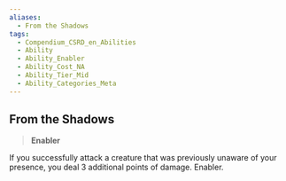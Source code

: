 ```yaml
---
aliases:
  - From the Shadows
tags:
  - Compendium_CSRD_en_Abilities
  - Ability
  - Ability_Enabler
  - Ability_Cost_NA
  - Ability_Tier_Mid
  - Ability_Categories_Meta
---
```

  
    
## From the Shadows    
>**Enabler**  
    
If you successfully attack a creature that was previously unaware of your presence, you deal 3 additional points of damage. Enabler.